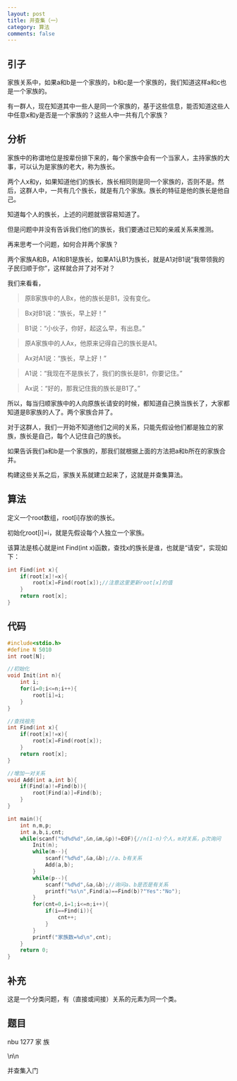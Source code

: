 ```yaml
---
layout: post
title: 并查集（一）
category: 算法
comments: false
---
```


## 引子

家族关系中，如果a和b是一个家族的，b和c是一个家族的，我们知道这样a和c也是一个家族的。

有一群人，现在知道其中一些人是同一个家族的，基于这些信息，能否知道这些人中任意x和y是否是一个家族的？这些人中一共有几个家族？

## 分析

家族中的称谓地位是按辈份排下来的，每个家族中会有一个当家人，主持家族的大事，可以认为是家族的老大，称为族长。

两个人x和y，如果知道他们的族长，族长相同则是同一个家族的，否则不是。然后，这群人中，一共有几个族长，就是有几个家族。族长的特征是他的族长是他自己。

知道每个人的族长，上述的问题就很容易知道了。

但是问题中并没有告诉我们他们的族长，我们要通过已知的亲戚关系来推测。

再来思考一个问题，如何合并两个家族？

两个家族A和B，A1和B1是族长，如果A1认B1为族长，就是A1对B1说“我带领我的子民归顺于你”，这样就合并了对不对？

我们来看看，

> 原B家族中的人Bx，他的族长是B1，没有变化。

> Bx对B1说：“族长，早上好！”

> B1说：“小伙子，你好，起这么早，有出息。”

> 原A家族中的人Ax，他原来记得自己的族长是A1。

> Ax对A1说：“族长，早上好！”

> A1说：“我现在不是族长了，我们的族长是B1，你要记住。”

> Ax说：“好的，那我记住我的族长是B1了。”

所以，每当归顺家族中的人向原族长请安的时候，都知道自己换当族长了，大家都知道是B家族的人了。两个家族合并了。

对于这群人，我们一开始不知道他们之间的关系，只能先假设他们都是独立的家族，族长是自己，每个人记住自己的族长。

如果告诉我们a和b是一个家族的，那我们就根据上面的方法把a和b所在的家族合并。

构建这些关系之后，家族关系就建立起来了，这就是并查集算法。

## 算法

定义一个root数组，root[i]存放i的族长。

初始化root[i]=i，就是先假设每个人独立一个家族。

该算法是核心就是int Find(int x)函数，查找x的族长是谁，也就是“请安”，实现如下：

```c
int Find(int x){
	if(root[x]!=x){
		root[x]=Find(root[x]);//注意这里更新root[x]的值
	}
	return root[x];
}
```

## 代码

```c
#include<stdio.h>
#define N 5010
int root[N];

//初始化
void Init(int n){
	int i;
	for(i=0;i<=n;i++){
		root[i]=i;
	}
}

//查找祖先
int Find(int x){
	if(root[x]!=x){
		root[x]=Find(root[x]);
	}
	return root[x];
}

//增加一对关系
void Add(int a,int b){
	if(Find(a)!=Find(b)){
		root[Find(a)]=Find(b);
	}
}

int main(){
	int n,m,p;
	int a,b,i,cnt;
	while(scanf("%d%d%d",&n,&m,&p)!=EOF){//n(1-n)个人，m对关系，p次询问
		Init(n);
		while(m--){
			scanf("%d%d",&a,&b);//a、b有关系
			Add(a,b);
		}
		while(p--){
			scanf("%d%d",&a,&b);//询问a、b是否是有关系
			printf("%s\n",Find(a)==Find(b)?"Yes":"No");
		}
		for(cnt=0,i=1;i<=n;i++){
			if(i==Find(i)){
				cnt++;
			}
		}
		printf("家族数=%d\n",cnt);
	}
	return 0;
}
```

## 补充

这是一个分类问题，有（直接或间接）关系的元素为同一个类。

## 题目

nbu 1277 家 族

\n\n

并查集入门
